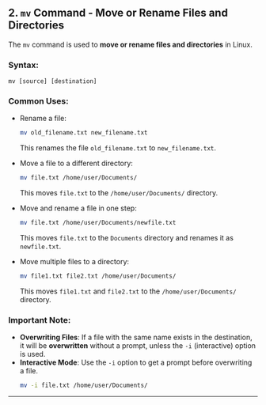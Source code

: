 ## 2. `mv` Command - Move or Rename Files and Directories

The `mv` command is used to **move or rename files and directories** in Linux.

### Syntax:
```
mv [source] [destination]
```

### Common Uses:

- Rename a file:
  ```bash
  mv old_filename.txt new_filename.txt
  ```
  This renames the file `old_filename.txt` to `new_filename.txt`.

- Move a file to a different directory:
  ```bash
  mv file.txt /home/user/Documents/
  ```
  This moves `file.txt` to the `/home/user/Documents/` directory.

- Move and rename a file in one step:
  ```bash
  mv file.txt /home/user/Documents/newfile.txt
  ```
  This moves `file.txt` to the `Documents` directory and renames it as `newfile.txt`.

- Move multiple files to a directory:
  ```bash
  mv file1.txt file2.txt /home/user/Documents/
  ```
  This moves `file1.txt` and `file2.txt` to the `/home/user/Documents/` directory.

### Important Note:
- **Overwriting Files**: If a file with the same name exists in the destination, it will be **overwritten** without a prompt, unless the `-i` (interactive) option is used.
- **Interactive Mode**: Use the `-i` option to get a prompt before overwriting a file.
  ```bash
  mv -i file.txt /home/user/Documents/
  ```

---